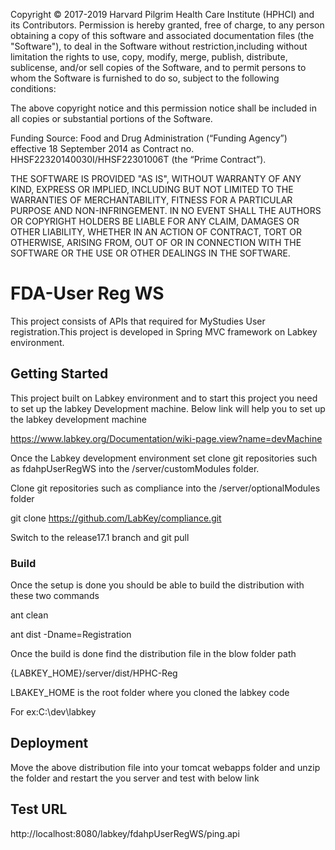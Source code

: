 
Copyright © 2017-2019 Harvard Pilgrim Health Care Institute (HPHCI) and its Contributors. 
Permission is hereby granted, free of charge, to any person obtaining a copy of this software and associated documentation files (the "Software"), to deal in the Software without restriction,including without limitation the rights to use, copy, modify, merge, publish, distribute, sublicense, and/or sell copies of the Software, and to permit persons to whom the Software is furnished to do so, subject to the following conditions:

The above copyright notice and this permission notice shall be included in all copies or substantial
portions of the Software.

Funding Source: Food and Drug Administration (“Funding Agency”) effective 18 September 2014 as
Contract no. HHSF22320140030I/HHSF22301006T (the “Prime Contract”).

THE SOFTWARE IS PROVIDED "AS IS", WITHOUT WARRANTY OF ANY KIND, EXPRESS OR IMPLIED,
INCLUDING BUT NOT LIMITED TO THE WARRANTIES OF MERCHANTABILITY, FITNESS FOR A PARTICULAR
PURPOSE AND NON-INFRINGEMENT. IN NO EVENT SHALL THE AUTHORS OR COPYRIGHT HOLDERS BE
LIABLE FOR ANY CLAIM, DAMAGES OR OTHER LIABILITY, WHETHER IN AN ACTION OF CONTRACT, TORT
OR OTHERWISE, ARISING FROM, OUT OF OR IN CONNECTION WITH THE SOFTWARE OR THE USE OR
OTHER DEALINGS IN THE SOFTWARE.


# FDA-User Reg WS

This project consists of APIs that required for MyStudies User registration.This project is developed in Spring MVC framework on Labkey environment.

## Getting Started

This project built on Labkey environment and to start this project you need to set up the labkey 
Development machine. Below link will help you to set up the labkey development machine 

https://www.labkey.org/Documentation/wiki-page.view?name=devMachine

Once the Labkey development environment set clone git repositories such as fdahpUserRegWS into the /server/customModules folder.

Clone git repositories such as compliance into the /server/optionalModules folder

git clone https://github.com/LabKey/compliance.git

Switch to the release17.1 branch and git pull

### Build

Once the setup is done you should be able to build the distribution with these two commands 

ant clean

ant dist -Dname=Registration

Once the build is done find the distribution file in the blow folder path

{LABKEY_HOME}/server/dist/HPHC-Reg

LBAKEY_HOME is the root folder where you cloned the labkey code

For ex:C:\dev\labkey

## Deployment

Move the above distribution file into your tomcat webapps folder and unzip the folder and restart the you server and test with below link

## Test URL
http://localhost:8080/labkey/fdahpUserRegWS/ping.api




